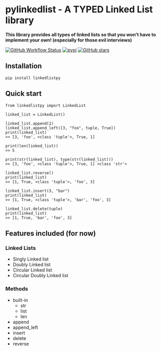 # pylinkedlist - A TYPED Linked List library
**This library provides all types of linked lists so that you won't have to implement your own! (especially for those evil interviews)**

[![GitHub Workflow Status](https://img.shields.io/github/workflow/status/packetsss/linkedlistpy/Tests?style=for-the-badge)](https://github.com/packetsss/linkedlistpy/actions) [![pypi](https://shields.io/pypi/v/linkedlistpy?style=for-the-badge)](https://pypi.org/project/linkedlistpy/) [![GitHub stars](https://img.shields.io/github/stars/packetsss/linkedlistpy?style=for-the-badge)](https://github.com/packetsss/linkedlistpy/stargazers)


## Installation
```
pip install linkedlistpy
```

## Quick start
```
from linkedlistpy import LinkedList

linked_list = LinkedList()

linked_list.append(1)
linked_list.append_left([3, "foo", tuple, True])
print(linked_list)
>> [3, 'foo', <class 'tuple'>, True, 1]

print(len(linked_list))
>> 5

print(str(linked_list), type(str(linked_list)))
>> [3, 'foo', <class 'tuple'>, True, 1] <class 'str'>

linked_list.reverse()
print(linked_list)
>> [1, True, <class 'tuple'>, 'foo', 3]

linked_list.insert(3, "bar")
print(linked_list)
>> [1, True, <class 'tuple'>, 'bar', 'foo', 3]

linked_list.delete(tuple)
print(linked_list)
>> [1, True, 'bar', 'foo', 3]

```


## Features included (for now)

### Linked Lists
- Singly Linked list
- Doubly Linked list
- Circular Linked list
- Circular Doubly Linked list

### Methods
- built-in
  - str
  - list
  - len
- append
- append_left
- insert
- delete
- reverse
